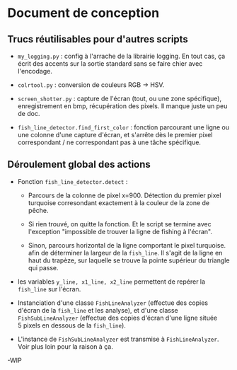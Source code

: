 # Document de conception #

## Trucs réutilisables pour d'autres scripts ##

 - `my_logging.py` : config à l'arrache de la librairie logging. En tout cas, ça écrit des accents sur la sortie standard sans se faire chier avec l'encodage.

 - `colrtool.py` : conversion de couleurs RGB -> HSV.

 - `screen_shotter.py` : capture de l'écran (tout, ou une zone spécifique), enregistrement en bmp, récupération des pixels. Il manque juste un peu de doc.

 - `fish_line_detector.find_first_color` : fonction parcourant une ligne ou une colonne d'une capture d'écran, et s'arrête dès le premier pixel correspondant / ne correspondant pas à une tâche spécifique.

## Déroulement global des actions ##

 - Fonction `fish_line_detector.detect` :
 
 	- Parcours de la colonne de pixel x=900. Détection du premier pixel turquoise corresondant exactement à la couleur de la zone de pêche.
 	
	- Si rien trouvé, on quitte la fonction. Et le script se termine avec l'exception "impossible de trouver la ligne de fishing à l'écran".

 	- Sinon, parcours horizontal de la ligne comportant le pixel turquoise. afin de déterminer la largeur de la `fish_line`. Il s'agit de la ligne en haut du trapèze, sur laquelle se trouve la pointe supérieur du triangle qui passe.
 	
 - les variables `y_line, x1_line, x2_line` permettent de repérer la `fish_line` sur l'écran.

 - Instanciation d'une classe `FishLineAnalyzer` (effectue des copies d'écran de la `fish_line` et les analyse), et d'une classe `FishSubLineAnalyzer` (effectue des copies d'écran d'une ligne située 5 pixels en dessous de la `fish_line`).

 - L'instance de `FishSubLineAnalyzer` est transmise à `FishLineAnalyzer`. Voir plus loin pour la raison à ça.

 -WIP    